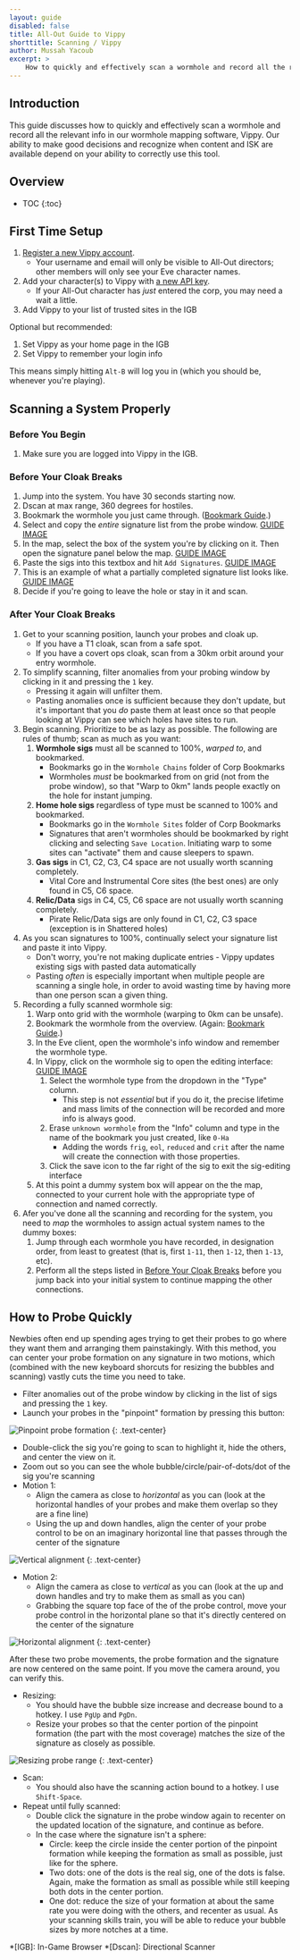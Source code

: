 ```yaml
---
layout: guide
disabled: false
title: All-Out Guide to Vippy
shorttitle: Scanning / Vippy
author: Mussah Yacoub
excerpt: >
    How to quickly and effectively scan a wormhole and record all the relevant info in our wormhole mapping software, Vippy.  Our ability to make good decisions and recognize when content and ISK are available depend on your ability to correctly use this tool.
---
```


## Introduction

This guide discusses how to quickly and effectively scan a wormhole and record all the relevant info in our wormhole mapping software, Vippy.  Our ability to make good decisions and recognize when content and ISK are available depend on your ability to correctly use this tool.

## Overview

* TOC
{:toc}

## First Time Setup

1. [Register a new Vippy account](http://eve-vippy.com/index.php?register=1).
    - Your username and email will only be visible to All-Out directors; other members will only see your Eve character names.
1. Add your character(s) to Vippy with [a new API key](https://community.eveonline.com/support/api-key/update/).
    - If your All-Out character has *just* entered the corp, you may need a wait a little.
1. Add Vippy to your list of trusted sites in the IGB

Optional but recommended:

1. Set Vippy as your home page in the IGB
1. Set Vippy to remember your login info

This means simply hitting `Alt-B` will log you in (which you should be, whenever you're playing).

## Scanning a System Properly

### Before You Begin

1. Make sure you are logged into Vippy in the IGB.

### Before Your Cloak Breaks

1. Jump into the system.  You have 30 seconds starting now.
1. Dscan at max range, 360 degrees for hostiles.
1. Bookmark the wormhole you just came through.  ([Bookmark Guide](http://all-out.github.io/guides/bookmarks/).)
1. Select and copy the *entire* signature list from the probe window. [GUIDE IMAGE]({{site.baseurl}}/img/probewindow.png)
1. In the map, select the box of the system you're by clicking on it.  Then open the signature panel below the map.  [GUIDE IMAGE]({{site.baseurl}}/img/showsigs.png)
1. Paste the sigs into this textbox and hit `Add Signatures`.  [GUIDE IMAGE]({{site.baseurl}}/img/pastesigs.png)
1. This is an example of what a partially completed signature list looks like.  [GUIDE IMAGE]({{site.baseurl}}/img/partiallycompletesigs.png)
1. Decide if you're going to leave the hole or stay in it and scan.

### After Your Cloak Breaks

1. Get to your scanning position, launch your probes and cloak up.
    - If you have a T1 cloak, scan from a safe spot.
    - If you have a covert ops cloak, scan from a 30km orbit around your entry wormhole.
1. To simplify scanning, filter anomalies from your probing window by clicking in it and pressing the `1` key.
    - Pressing it again will unfilter them.
    - Pasting anomalies once is sufficient because they don't update, but it's important that you *do* paste them at least once so that people looking at Vippy can see which holes have sites to run.
1. Begin scanning.  Prioritize to be as lazy as possible.  The following are rules of thumb; scan as much as you want:
    1. **Wormhole sigs** must all be scanned to 100%, *warped to*, and bookmarked.
        - Bookmarks go in the `Wormhole Chains` folder of Corp Bookmarks
        - Wormholes *must* be bookmarked from on grid (not from the probe window), so that "Warp to 0km" lands people exactly on the hole for instant jumping.
    1. **Home hole sigs** regardless of type must be scanned to 100% and bookmarked.
        - Bookmarks go in the `Wormhole Sites` folder of Corp Bookmarks
        - Signatures that aren't wormholes should be bookmarked by right clicking and selecting `Save Location`.  Initiating warp to some sites can "activate" them and cause sleepers to spawn.
    1. **Gas sigs** in C1, C2, C3, C4 space are not usually worth scanning completely.
        - Vital Core and Instrumental Core sites (the best ones) are only found in C5, C6 space.
    1. **Relic/Data** sigs in C4, C5, C6 space are not usually worth scanning completely.
        - Pirate Relic/Data sigs are only found in C1, C2, C3 space (exception is in Shattered holes)
1. As you scan signatures to 100%, continually select your signature list and paste it into Vippy.
    - Don't worry, you're not making duplicate entries - Vippy updates existing sigs with pasted data automatically
    - Pasting *often* is especially important when multiple people are scanning a single hole, in order to avoid wasting time by having more than one person scan a given thing.
1. Recording a fully scanned wormhole sig:
    1. Warp onto grid with the wormhole (warping to 0km can be unsafe).
    1. Bookmark the wormhole from the overview.  (Again: [Bookmark Guide](http://all-out.github.io/guides/bookmarks/).)
    1. In the Eve client, open the wormhole's info window and remember the wormhole type.
    1. In Vippy, click on the wormhole sig to open the editing interface: [GUIDE IMAGE]({{site.baseurl}}/img/wh_recording.png)
        1. Select the wormhole type from the dropdown in the "Type" column.
            - This step is not _essential_ but if you do it, the precise lifetime and mass limits of the connection will be recorded and more info is always good.
        1. Erase `unknown wormhole` from the "Info" column and type in the name of the bookmark you just created, like `0-Ha`
            - Adding the words `frig`, `eol`, `reduced` and `crit` after the name will create the connection with those properties.
        1. Click the save icon to the far right of the sig to exit the sig-editing interface
    1. At this point a dummy system box will appear on the the map, connected to your current hole with the appropriate type of connection and named correctly.
1. Afer you've done all the scanning and recording for the system, you need to *map* the wormholes to assign actual system names to the dummy boxes:
    1. Jump through each wormhole you have recorded, in designation order, from least to greatest (that is, first `1-11`, then `1-12`, then `1-13`, etc).
    1. Perform all the steps listed in [Before Your Cloak Breaks](#before-your-cloak-breaks) before you jump back into your initial system to continue mapping the other connections.

## How to Probe Quickly

Newbies often end up spending ages trying to get their probes to go where they want them and arranging them painstakingly.  With this method, you can center your probe formation on any signature in two motions, which (combined with the new keyboard shorcuts for resizing the bubbles and scanning) vastly cuts the time you need to take.

- Filter anomalies out of the probe window by clicking in the list of sigs and pressing the `1` key.
- Launch your probes in the "pinpoint" formation by pressing this button:

![Pinpoint probe formation]({{site.baseurl}}/img/pinpoint.png)
{: .text-center}

- Double-click the sig you're going to scan to highlight it, hide the others, and center the view on it.
- Zoom out so you can see the whole bubble/circle/pair-of-dots/dot of the sig you're scanning
- Motion 1:
    - Align the camera as close to *horizontal* as you can (look at the horizontal handles of your probes and make them overlap so they are a fine line)
    - Using the up and down handles, align the center of your probe control to be on an imaginary horizontal line that passes through the center of the signature

![Vertical alignment]({{site.baseurl}}/img/vertical_align.png)
{: .text-center}

- Motion 2:
    - Align the camera as close to *vertical* as you can (look at the up and down handles and try to make them as small as you can)
    - Grabbing the square top face of the of the probe control, move your probe control in the horizontal plane so that it's directly centered on the center of the signature

![Horizontal alignment]({{site.baseurl}}/img/horizontal_align.png)
{: .text-center}

After these two probe movements, the probe formation and the signature are now centered on the same point.  If you move the camera around, you can verify this.

- Resizing:
    - You should have the bubble size increase and decrease bound to a hotkey.  I use `PgUp` and `PgDn`.
    - Resize your probes so that the center portion of the pinpoint formation (the part with the most coverage) matches the size of the signature as closely as possible.

![Resizing probe range]({{site.baseurl}}/img/resize.png)
{: .text-center}

- Scan:
    - You should also have the scanning action bound to a hotkey.  I use `Shift-Space`.
- Repeat until fully scanned:
    - Double click the signature in the probe window again to recenter on the updated location of the signature, and continue as before.
    - In the case where the signature isn't a sphere:
        - Circle: keep the circle inside the center portion of the pinpoint formation while keeping the formation as small as possible, just like for the sphere.
        - Two dots: one of the dots is the real sig, one of the dots is false.  Again, make the formation as small as possible while still keeping both dots in the center portion.
        - One dot: reduce the size of your formation at about the same rate you were doing with the others, and recenter as usual.  As your scanning skills train, you will be able to reduce your bubble sizes by more notches at a time.

*[IGB]: In-Game Browser
*[Dscan]: Directional Scanner
